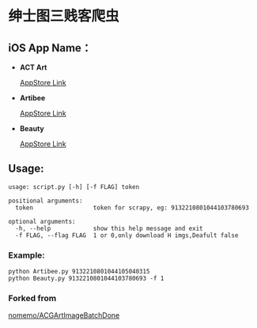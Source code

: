 ﻿
# 绅士图三贱客爬虫


## iOS App Name：

* **ACT Art**

    [AppStore Link](https://itunes.apple.com/cn/app/?mt=8)

* **Artibee**

    [AppStore Link](https://itunes.apple.com/cn/app/artibee-二次元动漫美女壁纸杂志/id1190202850?mt=8)

* **Beauty**

    [AppStore Link](https://itunes.apple.com/cn/app/the-beauty-美伦壁纸写真杂志/id1190341460?mt=8)


## Usage:
```
usage: script.py [-h] [-f FLAG] token

positional arguments:
  token                 token for scrapy, eg: 9132210801044103780693

optional arguments:
  -h, --help            show this help message and exit
  -f FLAG, --flag FLAG  1 or 0,only download H imgs,Deafult false

```

### Example:
```
python Artibee.py 9132210801044105040315
python Beauty.py 9132210801044103780693 -f 1
```

### Forked from 

[nomemo/ACGArtImageBatchDone](https://github.com/nomemo/ACGArtImageBatchDone)